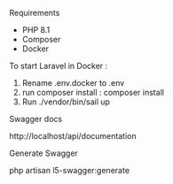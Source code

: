 Requirements
- PHP 8.1
- Composer
- Docker 




To start Laravel in Docker :

1.  Rename .env.docker to .env
2.  run composer install :
    composer install
3.  Run 
    ./vendor/bin/sail up


Swagger docs

http://localhost/api/documentation





Generate Swagger

php artisan l5-swagger:generate
